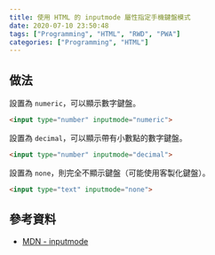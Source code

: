 ```yaml
---
title: 使用 HTML 的 inputmode 屬性指定手機鍵盤模式
date: 2020-07-10 23:50:48
tags: ["Programming", "HTML", "RWD", "PWA"]
categories: ["Programming", "HTML"]
---
```


## 做法

設置為 `numeric`，可以顯示數字鍵盤。

```html
<input type="number" inputmode="numeric">
```

設置為 `decimal`，可以顯示帶有小數點的數字鍵盤。

```html
<input type="number" inputmode="decimal">
```

設置為 `none`，則完全不顯示鍵盤（可能使用客製化鍵盤）。

```html
<input type="text" inputmode="none">
```

## 參考資料

- [MDN - inputmode](https://developer.mozilla.org/en-US/docs/Web/HTML/Global_attributes/inputmode)
